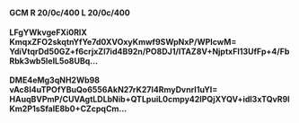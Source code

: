 #### GCM R 20/0c/400 L 20/0c/400
**LFgYWkvgeFXi0RlX**<br/>**KmqxZFO2skqtnYfYe7d0XVOxyKmwf9SWpNxP/WPIcwM=**<br/>**YdiVtqrDd50GZ+f6crjxZl7id4B92n/PO8DJ1/lTAZ8V+NjptxFl13UfFp+4/FbRbk3wb5IeIL5o8UBq...**<br/><br/>
**DME4eMg3qNH2Wb98**<br/>**vAc8l4uTPOfYBuQo6556AkN27rK27l4RmyDvnrl1uYI=**<br/>**HAuqBVPmP/CUVAgtLDLbNib+QTLpuiL0cmpy42IPQjXYQV+idl3xTQvR9lKm2P1sSfalE8b0+CZcpqCm...**
